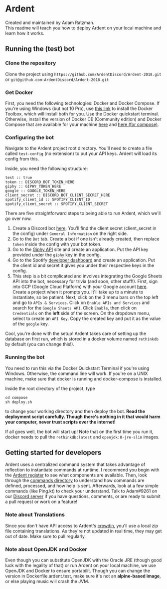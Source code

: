 
# Ardent  
Created and maintained by Adam Ratzman.  
This readme will teach you how to deploy Ardent on your local machine and learn how it works.

## Running the (test) bot  
### Clone the repository
Clone the project using `https://github.com/ArdentDiscord/Ardent-2018.git` or `git@github.com:ArdentDiscord/Ardent-2018.git`
### Get Docker
First, you need the following technologies: Docker and Docker Compose. If you're using Windows (but not 10 Pro), use [this link](https://docs.docker.com/toolbox/) to install the Docker Toolbox, which will install both for you. Use the Docker quickstart terminal. Otherwise, install the version of Docker CE (Community edition) and Docker Compose that are available for your machine [here](https://docs.docker.com/install/) and [here (for compose)](https://docs.docker.com/compose/install/). 

### Configuring the bot
Navigate to the Ardent project root directory. You'll need to create a file called `test-config` (no extension) to put your API keys. Ardent will load its config from this. 

Inside, you need the following structure:  
```
test :: true  
token :: DISCORD_BOT_TOKEN_HERE  
giphy :: GIPHY_TOKEN_HERE
google :: GOOGLE_TOKEN_HERE
client_secret :: DISCORD_BOT_CLIENT_SECRET_HERE  
spotify_client_id :: SPOTIFY_CLIENT_ID
spotify_client_secret :: SPOTIFY_CLIENT_SECRET
```
There are five straightforward steps to being able to run Ardent, which we'll go over now.
 1. Create a Discord bot [here](https://discordapp.com/developers/applications/). You'll find the client secret (client_secret in the config) under `General Information` on the right side. 
 2. Go to the `Bot` tab. Create a bot if one isn't already created, then replace `token` inside the config with your bot token.
 3. Go to the [Giphy API](https://developers.giphy.com/dashboard/?create=true) site and create an application. Put the API key provided under the `giphy` key in the config.
 4. Go to the Spotify [developer dashboard](https://developer.spotify.com/dashboard/) and create an application. Put the client id and secret it gives you under their respective keys in the config.
 5. This step is a bit complicated and involves integrating the Google Sheets API into the bot, necessary for trivia (and soon, other stuff!).
 First, sign into GCP (Google Cloud Platform) with your Google account [here](https://console.cloud.google.com). Create a project when it prompts you. It'll take up to a minute to instantiate, so be patient. 
 Next, click on the 3 menu bars on the top left and go to `APIs & Services`. Click on `Enable APIs and Services` and search for the `Google Sheets API`.
 Click `Enable`, then click on `Credentials` on the **left** side of the screen.
 On the dropdown menu, select to create an `API Key`. Copy the created key and put it as the value of the `google` key.

Cool, you're done with the setup! Ardent takes care of setting up the database on first run, which is stored in a docker volume named `rethinkdb` by default (you can change this!).

### Running the bot
You need to run this via the Docker Quickstart Terminal if you're using Windows. Otherwise, the command line will work. If you're on a UNIX machine, make sure that docker is running and docker-compose is installed.

Inside the root directory of the project, type
```
cd compose
sh deploy.sh
```
to change your working directory and then deploy the bot.
 **Read the deployment script carefully. Though there's nothing in it that would harm your computer, never trust scripts over the internet!**
 
 If all goes well, the bot will start up! Note that on the first time you run it, docker needs to pull the `rethinkdb:latest` and `openjdk:8-jre-slim` images. 

## Getting started for developers
Ardent uses a centralized command system that takes advantage of reflection to instantiate commands at runtime. I recommend you begin with the [Ardent register](https://github.com/ArdentDiscord/Ardent-2018/tree/master/src/main/kotlin/com/ardentbot/core/ArdentRegister.kt) to see what components are available. Then, look through the [commands directory](https://github.com/ArdentDiscord/Ardent-2018/tree/master/src/main/kotlin/com/ardentbot/core/commands) to understand how commands are defined, processed, and how help is sent. Afterwards, look at a few simple commands (like Ping.kt) to check your understand. Talk to Adam#9261 on our [Discord server](https://ardentbot.com/support) if you have questions, comments, or are ready to submit a pull request or work on a feature!

### Note about Translations
Since you don't have API access to Ardent's [crowdin](https://crowdin.com/project/ardent), you'll use a local zip file containing translations. As they're not updated in real time, they may get out of date. Make sure to pull regularly.

### Note about OpenJDK and Docker
Even though you can substitute OpenJDK with the Oracle JRE (though good luck with the legality of that) or run Ardent on your local machine, we use OpenJDK and Docker to ensure portabilit. Though you can change the version in Dockerfile.ardent.test, make sure it's not an **alpine-based image**, or else playing music will crash the JVM.
